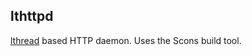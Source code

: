 lthttpd
---
[lthread](https://github.com/halayli/lthread) based HTTP daemon. Uses the Scons build tool.

